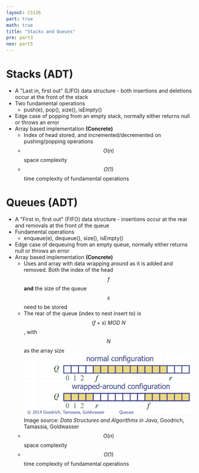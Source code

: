 ```yaml
---
layout: CS126
part: true
math: true
title: "Stacks and Queues"
pre: part3
nex: part5
---
```



# Stacks (ADT)
- A "Last in, first out" (LIFO) data structure - both insertions and deletions occur at the front of the stack
- Two fundamental operations
  - push(e), pop(), size(), isEmpty()
- Edge case of popping from an empty stack, normally either returns null or throws an error
- Array based implementation  **(Concrete)**
  - Index of head stored, and incremented/decremented on pushing/popping operations
  - $$O(n)$$ space complexity
  - $$O(1)$$ time complexity of fundamental operations

# Queues (ADT)
- A "First in, first out" (FIFO) data structure - insertions occur at the rear and removals at the front of the queue
- Fundamental operations
  - enqueue(e), dequeue(), size(), isEmpty()
- Edge case of dequeuing from an empty queue, normally either returns null or throws an error
- Array based implementation **(Concrete)**
  - Uses and array with data wrapping around as it is added and removed. Both the index of the head $$f$$ **and** the size of the queue $$s$$ need to be stored
  - The rear of the queue (index to next insert to) is $$(f + s)\ MOD\ N$$, with $$N$$ as the array size
    ![queueArrayImplementation](./images/queueArrayImplementation.png)
    Image source: *Data Structures and Algorithms in Java*, Goodrich, Tamassia, Goldwasser
  - $$O(n)$$ space complexity
  - $$O(1)$$ time complexity of fundamental operations
